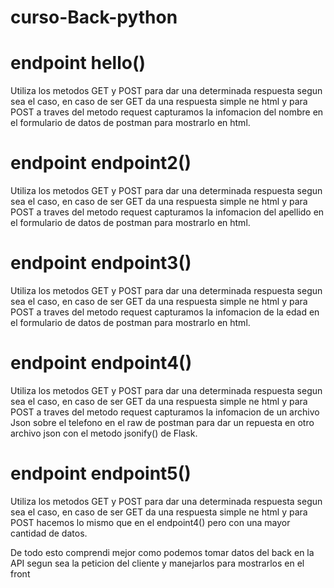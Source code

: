 # curso-Back-python
# endpoint hello()
Utiliza los metodos GET y POST para dar una determinada respuesta segun sea el caso, en caso de ser GET da una respuesta simple ne html y para POST a traves del metodo request capturamos la infomacion del nombre en el formulario de datos de postman para mostrarlo en html.
# endpoint endpoint2()
Utiliza los metodos GET y POST para dar una determinada respuesta segun sea el caso, en caso de ser GET da una respuesta simple ne html y para POST a traves del metodo request capturamos la infomacion del apellido en el formulario de datos de postman para mostrarlo en html.
# endpoint endpoint3()
Utiliza los metodos GET y POST para dar una determinada respuesta segun sea el caso, en caso de ser GET da una respuesta simple ne html y para POST a traves del metodo request capturamos la infomacion de la edad en el formulario de datos de postman para mostrarlo en html.
# endpoint endpoint4()
Utiliza los metodos GET y POST para dar una determinada respuesta segun sea el caso, en caso de ser GET da una respuesta simple ne html y para POST a traves del metodo request capturamos la infomacion de un archivo Json sobre el telefono en el raw de postman para dar un repuesta en otro archivo json con el metodo jsonify() de Flask.
# endpoint endpoint5()
Utiliza los metodos GET y POST para dar una determinada respuesta segun sea el caso, en caso de ser GET da una respuesta simple ne html y para POST hacemos lo mismo que en el endpoint4() pero con una mayor cantidad de datos.

De todo esto comprendi mejor como podemos tomar datos del back en la API segun sea la peticion del cliente y manejarlos para mostrarlos en el front
